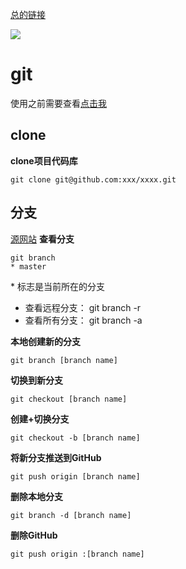 [总的链接](https://cdn.jsdelivr.net/gh/KD-happy/CDN@master/)

[![](https://data.jsdelivr.com/v1/package/gh/KD-happy/CDN/badge)](https://www.jsdelivr.com/package/gh/KD-happy/CDN)

# git

使用之前需要查看[点击我](https://blog.csdn.net/guankangqiang/article/details/80525539)


## clone

**clone项目代码库**
```git
git clone git@github.com:xxx/xxxx.git
```

## 分支
[源网站](https://www.jianshu.com/p/7ebb0286444f)
**查看分支**

```git
git branch
* master
```
\* 标志是当前所在的分支
- 查看远程分支： git branch -r
- 查看所有分支： git branch -a

**本地创建新的分支**
```git
git branch [branch name]
```

**切换到新分支**
```git
git checkout [branch name]
```

**创建+切换分支**
```git
git checkout -b [branch name]
```

**将新分支推送到GitHub**
```git
git push origin [branch name]
```

**删除本地分支**
```git
git branch -d [branch name]
```

**删除GitHub**
```git
git push origin :[branch name]
```